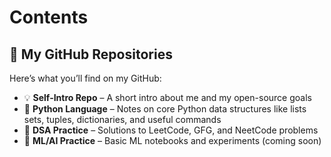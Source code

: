 # Contents
## 📂 My GitHub Repositories

Here’s what you’ll find on my GitHub:

- 💡 **Self-Intro Repo** – A short intro about me and my open-source goals
- 🐍 **Python Language** – Notes on core Python data structures like lists sets,      tuples, dictionaries, and useful commands  
- 📘 **DSA Practice** – Solutions to LeetCode, GFG, and NeetCode problems   
- 🧠 **ML/AI Practice** – Basic ML notebooks and experiments (coming soon)  

